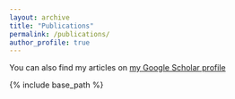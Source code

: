 ```yaml
---
layout: archive
title: "Publications"
permalink: /publications/
author_profile: true
---
```


<!-- {% if author.googlescholar %}
  You can also find my articles on <u><a href="{{author.googlescholar}}">my Google Scholar profile</a>.</u>
{% endif %} -->

You can also find my articles on [my Google Scholar profile](https://scholar.google.com/citations?user=wa2S8OEAAAAJ)

{% include base_path %}


<!-- {% for post in site.publications reversed %}
  {% include archive-single.html %}
{% endfor %} -->
